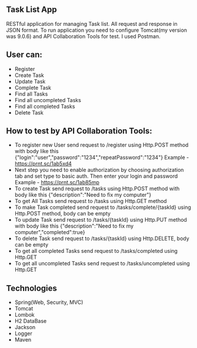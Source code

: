 ## Task List App
RESTful application for managing Task list. All request and response in JSON format. To run application you need to configure Tomcat(my version was 9.0.6) and  API Collaboration Tools for test. I used Postman.

## User can:
- Register
- Create Task
- Update Task
- Complete Task
- Find all Tasks
- Find all uncompleted Tasks
- Find all completed Tasks
- Delete Task

## How to test by  API Collaboration Tools:
- To register new User send request to /register using Http.POST method  with body like this {"login":"user","password":"1234","repeatPassword":"1234"}
  Example - https://prnt.sc/1ab5xd4
- Next step you need to enable authorization by choosing authorization tab and set type to basic auth. Then enter your login and password
  Example - https://prnt.sc/1ab85mp
- To create Task send request to /tasks using Http.POST method with body like this {"description":"Need to fix my computer"}
- To get All Tasks send request to /tasks using Http.GET method
- To make Task completed send request to /tasks/complete/{taskId} using Http.POST method, body can be empty
- To update Task send request to /tasks/{taskId} using Http.PUT method with body like this {"description":"Need to fix my computer","completed":true}
- To delete Task send request to /tasks/{taskId} using Http.DELETE, body can be empty
- To get all completed Tasks send request to /tasks/completed using Http.GET
- To get all uncompleted Tasks send request to /tasks/uncompleted using Http.GET

## Technologies
- Spring(Web, Security, MVC)
- Tomcat
- Lombok
- H2 DataBase
- Jackson
- Logger
- Maven
